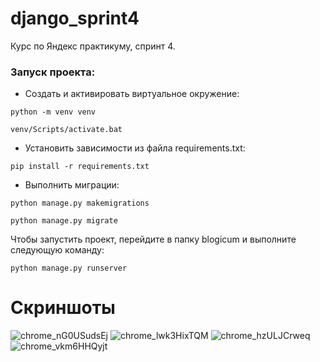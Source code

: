 # django_sprint4
Курс по Яндекс практикуму, спринт 4.

### Запуск проекта:
* Создать и активировать виртуальное окружение:
```
python -m venv venv
```
```
venv/Scripts/activate.bat
```

* Установить зависимости из файла requirements.txt:
```
pip install -r requirements.txt
```

* Выполнить миграции:
```
python manage.py makemigrations
```
```
python manage.py migrate
```

Чтобы запустить проект, перейдите в папку blogicum и выполните следующую команду:
```
python manage.py runserver
```

# Скриншоты
![chrome_nG0USudsEj](https://github.com/user-attachments/assets/6ac559f5-9cd2-4d79-81f8-f604e87399cc)
![chrome_lwk3HixTQM](https://github.com/user-attachments/assets/3fe75998-0e57-4226-a2d4-0406299b9ec6)
![chrome_hzULJCrweq](https://github.com/user-attachments/assets/6bf90bf4-c670-4441-ac62-81c177eea733)
![chrome_vkm6HHQyjt](https://github.com/user-attachments/assets/4c37c8af-a4be-426f-b455-db44e670fe98)
